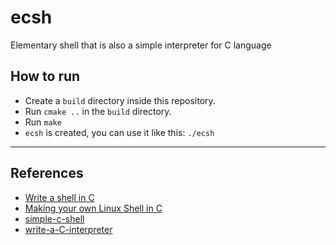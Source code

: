 # ecsh
Elementary shell that is also a simple interpreter for C language

## How to run

- Create a `build` directory inside this repository.
- Run `cmake ..` in the `build` directory.
- Run `make`
- `ecsh` is created, you can use it like this: `./ecsh`

---

## References

- [Write a shell in C](https://brennan.io/2015/01/16/write-a-shell-in-c/)
- [Making your own Linux Shell in C](https://www.geeksforgeeks.org/making-linux-shell-c/)
- [simple-c-shell](https://github.com/jmreyes/simple-c-shell)
- [write-a-C-interpreter](https://github.com/lotabout/write-a-C-interpreter)
